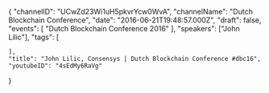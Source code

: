 {
    "channelID": "UCwZd23Wi1uH5pkvrYcw0WvA",
    "channelName": "Dutch Blockchain Conference",
    "date": "2016-06-21T19:48:57.000Z",
    "draft": false,
    "events": [
        "Dutch Blockchain Conference 2016"
    ],
    "speakers": ["John Lilic"],
    "tags": [

    ],
    "title": "John Lilic, Consensys | Dutch Blockchain Conference #dbc16",
    "youtubeID": "4sEdMy6RaVg"
}
